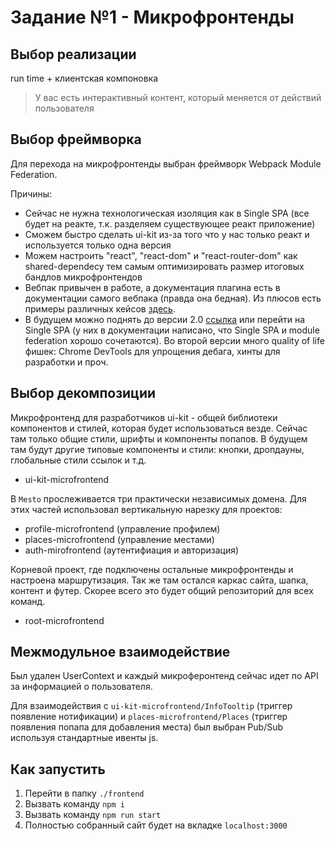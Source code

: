 # Задание №1 - Микрофронтенды

## Выбор реализации

run time + клиентская компоновка

> У вас есть интерактивный контент, который меняется от действий пользователя

## Выбор фреймворка

Для перехода на микрофронтенды выбран фреймворк Webpack Module Federation.

Причины:
* Сейчас не нужна технологическая изоляция как в Single SPA (все будет на реакте, т.к. разделяем существующее реакт приложение)
* Сможем быстро сделать ui-kit из-за того что у нас только реакт и используется только одна версия
* Можем настроить "react", "react-dom" и "react-router-dom" как shared-dependecy тем самым оптимизировать размер итоговых бандлов микрофронтендов
* Вебпак привычен в работе, а документация плагина есть в документации самого вебпака (правда она бедная). Из плюсов есть примеры различных кейсов [здесь](https://module-federation.io/blog/announcement.html).
* В будущем можно поднять до версии 2.0 [ссылка](https://module-federation.io/blog/announcement.html) или перейти на Single SPA (у них в документации написано, что Single SPA и module federation хорошо сочетаются). Во второй версии много quality of life фишек: Chrome DevTools для упрощения дебага, хинты для разработки и проч.

## Выбор декомпозиции

Микрофронтенд для разработчиков ui-kit - общей библиотеки компонентов и стилей, которая будет использоваться везде. Сейчас там только общие стили, шрифты и компоненты попапов. В будущем там будут другие типовые компоненты и стили: кнопки, дропдауны, глобальные стили ссылок и т.д. 
- ui-kit-microfrontend

В `Mesto` прослеживается три практически независимых домена. Для этих частей использовал вертикальную нарезку для проектов:
- profile-microfrontend (управление профилем)
- places-microfrontend (управление местами)
- auth-mirofrontend (аутентифиация и авторизация)

Корневой проект, где подключены остальные микрофронтенды и настроена маршрутизация. Так же там остался каркас сайта, шапка, контент и футер. Скорее всего это будет общий репозиторий для всех команд.
- root-microfrontend

## Межмодульное взаимодействие

Был удален UserContext и каждый микроферонтенд сейчас идет по API за информацией о пользователя.

Для взаимодействия с `ui-kit-microfrontend/InfoTooltip` (триггер появление нотификации) и `places-microfrontend/Places` (триггер появления попапа для добавления места) был выбран Pub/Sub используя стандартные ивенты js.

## Как запустить

1. Перейти в папку `./frontend`
2. Вызвать команду `npm i`
3. Вызвать команду `npm run start`
3. Полностью собранный сайт будет на вкладке `localhost:3000`

